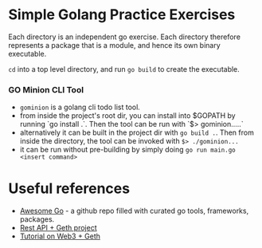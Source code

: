 # Simple Golang Practice Exercises

Each directory is an independent go exercise. Each directory therefore represents a package that is a module, and hence its own binary executable.

`cd` into a top level directory, and run `go build` to create the executable.

### GO Minion CLI Tool

- `gominion` is a golang cli todo list tool.
- from inside the project's root dir, you can install into $GOPATH by running `go install .`.  Then the tool can be run with `$> gominion.....`
- alternatively it can be built in the project dir with `go build .`. Then from inside the directory, the tool can be invoked with `$> ./gominion...`
- it can be run without pre-building by simply doing `go run main.go <insert command>`

# Useful references

- [Awesome Go](https://github.com/avelino/awesome-go) - a github repo filled with curated go tools, frameworks, packages.
- [Rest API + Geth project](https://hackernoon.com/create-an-api-to-interact-with-ethereum-blockchain-using-golang-part-1-sqf3z7z)
- [Tutorial on Web3 + Geth](https://medium.com/@m.vanderwijden1/web3-go-part-1-31c68c68e20e)
